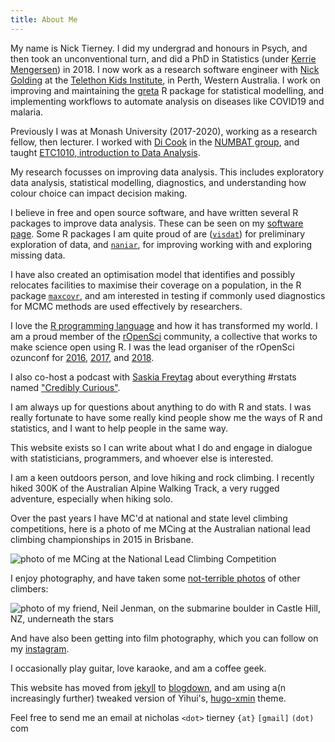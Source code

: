 ```yaml
---
title: About Me
---
```


My name is Nick Tierney. I did my undergrad and honours in Psych, and then took an unconventional turn, and did a PhD in Statistics (under [Kerrie Mengersen](https://en.wikipedia.org/wiki/Kerrie_Mengersen)) in 2018. I now work as a research software engineer with [Nick Golding](https://www.telethonkids.org.au/contact-us/our-people/g/nick-golding/) at the [Telethon Kids Institute](https://www.telethonkids.org.au/), in Perth, Western Australia. I work on improving and maintaining the [greta](https://greta-stats.org/) R package for statistical modelling, and implementing workflows to automate analysis on diseases like COVID19 and malaria.

Previously I was at Monash University (2017-2020), working as a research fellow, then lecturer. I worked with [Di Cook](http://dicook.org/) in the [NUMBAT group](https://numbat.space/), and taught [ETC1010, introduction to Data Analysis](https://dmac.netlify.org/).

My research focusses on improving data analysis. This includes exploratory data analysis, statistical modelling, diagnostics, and understanding how colour choice can impact decision making. 

I believe in free and open source software, and have written several R packages to improve data analysis. These can be seen on my [software page](http://njtierney.com/software). Some R packages I am quite proud of are ([`visdat`](https://github.com/njtierney/visdat)) for preliminary exploration of data, and [`naniar`](https://naniar.njtierney.com/), for improving working with and exploring missing data.

I have also created an optimisation model that identifies and possibly relocates facilities to maximise their coverage on a population, in the R package [`maxcovr`](https://github.com/njtierney/maxcovr), and am interested in testing if commonly used diagnostics for MCMC methods are used effectively by researchers.

I love the [R programming language](https://www.r-project.org/) and how it has transformed my world. I am a proud member of the [rOpenSci](https://ropensci.org/) community, a collective that works to make science open using R. I was the lead organiser of the rOpenSci ozunconf for [2016](https://auunconf.ropensci.org/), [2017](https://ozunconf17.ropensci.org/), and [2018](https://ozunconf18.ropensci.org/).

I also co-host a podcast with [Saskia Freytag](https://twitter.com/trashystats) about everything #rstats named  ["Credibly Curious"](https://soundcloud.com/crediblycurious).

I am always up for questions about anything to do with R and stats. I was really fortunate to have some really kind people show me the ways of R and statistics, and I want to help people in the same way.

This website exists so I can write about what I do and engage in dialogue with statisticians, programmers, and whoever else is interested. 

I am a keen outdoors person, and love hiking and rock climbing. I recently hiked 300K of the Australian Alpine Walking Track, a very rugged adventure, especially when hiking solo.

Over the past years I have MC'd at national and state level climbing competitions, here is a photo of me MCing at the Australian national lead climbing championships in 2015 in Brisbane.

![photo of me MCing at the National Lead Climbing Competition](/imgs/njt-headshot-climb.png)

I enjoy photography, and have taken some [not-terrible photos](https://www.flickr.com/photos/134851297@N04) of other climbers:

![photo of my friend, Neil Jenman, on the submarine boulder in Castle Hill, NZ, underneath the stars](/imgs/neil-castle-hill.png)

And have also been getting into film photography, which you can follow on my [instagram](https://www.instagram.com/njtierney).

I occasionally play guitar, love karaoke, and am a coffee geek.

This website has moved from [jekyll](http://jekyllrb.com/) to [blogdown](https://github.com/rstudio/blogdown), and am using a(n increasingly further) tweaked version of Yihui's, [hugo-xmin](https://github.com/yihui/hugo-xmin) theme.

Feel free to send me an email at nicholas `<dot>` tierney `{at}` `[gmail]` `(dot)` com

